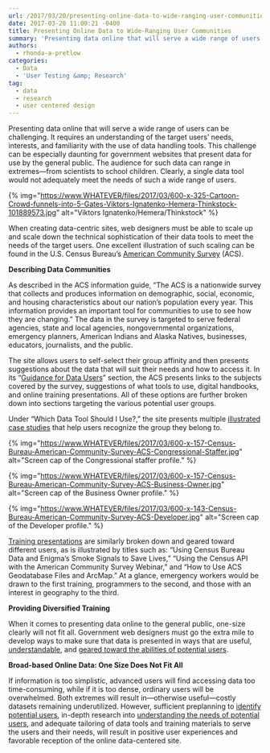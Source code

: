 ```yaml
---
url: /2017/03/20/presenting-online-data-to-wide-ranging-user-communities/
date: 2017-03-20 11:00:21 -0400
title: Presenting Online Data to Wide-Ranging User Communities
summary: 'Presenting data online that will serve a wide range of users can be challenging. It requires an understanding of the target users&rsquo; needs, interests, and familiarity with the use of data handling tools. This challenge can be especially daunting for government &nbsp;websites that present data for use by the general public. The audience for such'
authors:
  - rhonda-a-pretlow
categories:
  - Data
  - 'User Testing &amp; Research'
tag:
  - data
  - research
  - user centered design
---
```


Presenting data online that will serve a wide range of users can be challenging. It requires an understanding of the target users’ needs, interests, and familiarity with the use of data handling tools. This challenge can be especially daunting for government  websites that present data for use by the general public. The audience for such data can range in extremes—from scientists to school children. Clearly, a single data tool would not adequately meet the needs of such a wide range of users.

{% img="https://www.WHATEVER/files/2017/03/600-x-325-Cartoon-Crowd-funnels-into-5-Gates-Viktors-Ignatenko-Hemera-Thinkstock-101889573.jpg" alt="Viktors Ignatenko/Hemera/Thinkstock" %}

When creating data-centric sites, web designers must be able to scale up and scale down the technical sophistication of their data tools to meet the needs of the target users. One excellent illustration of such scaling can be found in the U.S. Census Bureau’s [American Community Survey](https://www.census.gov/programs-surveys/acs/) (ACS).

**Describing Data Communities**

As described in the ACS information guide, “The ACS is a nationwide survey that collects and produces information on demographic, social, economic, and housing characteristics about our nation&#8217;s population every year. This information provides an important tool for communities to use to see how they are changing.” The data in the survey is targeted to serve federal agencies, state and local agencies, nongovernmental organizations, emergency planners, American Indians and Alaska Natives, businesses, educators, journalists, and the public.

The site allows users to self-select their group affinity and then presents suggestions about the data that will suit their needs and how to access it. In its “[Guidance for Data Users](https://www.census.gov/programs-surveys/acs/guidance.html/)” section, the ACS presents links to the subjects covered by the survey, suggestions of what tools to use, digital handbooks, and online training presentations. All of these options are further broken down into sections targeting the various potential user groups.

Under “Which Data Tool Should I Use?,” the site presents multiple [illustrated case studies](https://www.census.gov/acs/www/guidance/which-data-tool/) that help users recognize the group they belong to.

{% img="https://www.WHATEVER/files/2017/03/600-x-157-Census-Bureau-American-Community-Survey-ACS-Congressional-Staffer.jpg" alt="Screen cap of the Congressional staffer profile." %}
  
{% img="https://www.WHATEVER/files/2017/03/600-x-157-Census-Bureau-American-Community-Survey-ACS-Business-Owner.jpg" alt="Screen cap of the Business Owner profile." %}
  
{% img="https://www.WHATEVER/files/2017/03/600-x-143-Census-Bureau-American-Community-Survey-ACS-Developer.jpg" alt="Screen cap of the Developer profile." %}

[Training presentations](https://www.census.gov/programs-surveys/acs/guidance/training-presentations.html) are similarly broken down and geared toward different users, as is illustrated by titles such as: “Using Census Bureau Data and Enigma&#8217;s Smoke Signals to Save Lives,” “Using the Census API with the American Community Survey Webinar,” and “How to Use ACS Geodatabase Files and ArcMap.” At a glance, emergency workers would be drawn to the first training, programmers to the second, and those with an interest in geography to the third.

**Providing Diversified Training**

When it comes to presenting data online to the general public, one-size clearly will not fit all. Government web designers must go the extra mile to develop ways to make sure that data is presented in ways that are useful, [understandable](https://www.WHATEVER/resources/plain-language-web-writing-tips/), and [geared toward the abilities of potential users](https://www.WHATEVER/category/ux/accessibility/).

**Broad-based Online Data: One Size Does Not Fit All**

If information is too simplistic, advanced users will find accessing data too time-consuming, while if it is too dense, ordinary users will be overwhelmed. Both extremes will result in—otherwise useful—costly datasets remaining underutilized. However, sufficient preplanning to [identify potential users](https://www.WHATEVER/2015/08/12/journey-mapping-the-customer-experience-a-usa-gov-case-study/), in-depth research into [understanding the needs of potential users](https://www.WHATEVER/2015/05/26/5-crucial-steps-for-conducting-an-effective-customer-interview/), and adequate tailoring of data tools and training materials to serve the users and their needs, will result in positive user experiences and favorable reception of the online data-centered site.